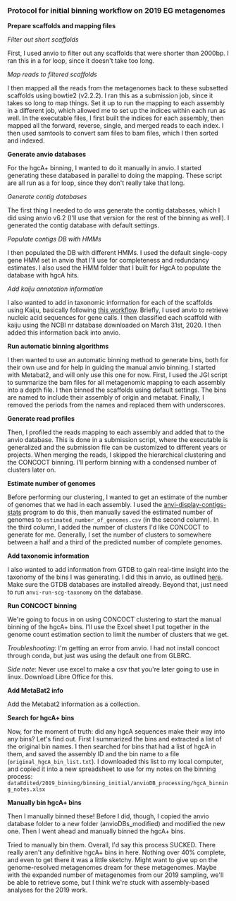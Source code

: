 ### Protocol for initial binning workflow on 2019 EG metagenomes

**Prepare scaffolds and mapping files**

*Filter out short scaffolds*

First, I used anvio to filter out any scaffolds that were shorter than 2000bp.
I ran this in a for loop, since it doesn't take too long.

*Map reads to filtered scaffolds*

I then mapped all the reads from the metagenomes back to these subsetted scaffolds using bowtie2 (v2.2.2).
I ran this as a submission job, since it takes so long to map things.
Set it up to run the mapping to each assembly in a different job, which allowed me to set up the indices within each run as well.
In the executable files, I first built the indices for each assembly, then mapped all the forward, reverse, single, and merged reads to each index.
I then used samtools to convert sam files to bam files, which I then sorted and indexed.


**Generate anvio databases**

For the hgcA+ binning, I wanted to do it manually in anvio.
I started generating these databased in parallel to doing the mapping.
These script are all run as a for loop, since they don't really take that long.

*Generate contig databases*

The first thing I needed to do was generate the contig databases, which I did using anvio v6.2 (I'll use that version for the rest of the binning as well).
I generated the contig database with default settings.

*Populate contigs DB with HMMs*

I then populated the DB with different HMMs.
I used the default single-copy gene HMM set in anvio that I'll use for completeness and redundancy estimates.
I also used the HMM folder that I built for HgcA to populate the database with hgcA hits.

*Add kaiju annotation information*

I also wanted to add in taxonomic information for each of the scaffolds using Kaiju, basically following [this workflow](http://merenlab.org/2016/06/18/importing-taxonomy/#kaiju).
Briefly, I used anvio to retrieve nucleic acid sequences for gene calls.
I then classified each scaffold with kaiju using the NCBI nr database downloaded on March 31st, 2020.
I then added this information back into anvio.



**Run automatic binning algorithms**

I then wanted to use an automatic binning method to generate bins, both for their own use and for help in guiding the manual anvio binning.
I started with Metabat2, and will only use this one for now.
First, I used the JGI script to summarize the bam files for all metagenomic mapping to each assembly into a depth file.
I then binned the scaffolds using default settings.
The bins are named to include their assembly of origin and metabat.
Finally, I removed the periods from the names and replaced them with underscores.




**Generate read profiles**

Then, I profiled the reads mapping to each assembly and added that to the anvio database.
This is done in a submission script, where the executable is generalized and the submission file can be customized to different years or projects.
When merging the reads, I skipped the hierarchical clustering and the CONCOCT binning.
I'll perform binning with a condensed number of clusters later on.



**Estimate number of genomes**

Before performing our clustering, I wanted to get an estimate of the number of genomes that we had in each assembly.
I used the [anvi-display-contigs-stats](http://merenlab.org/2016/06/22/anvio-tutorial-v2/#anvi-display-contigs-stats) program to do this, then manually saved the estimated number of genomes to `estimated_number_of_genomes.csv` (in the second column).
In the third column, I added the number of clusters I'd like CONCOCT to generate for me.
Generally, I set the number of clusters to somewhere between a half and a third of the predicted number of complete genomes.


**Add taxonomic information**

I also wanted to add information from GTDB to gain real-time insight into the taxonomy of the bins I was generating.
I did this in anvio, as outlined [here](http://merenlab.org/2019/10/08/anvio-scg-taxonomy/).
Make sure the GTDB databases are installed already.
Beyond that, just need to run `anvi-run-scg-taxonomy` on the database.


**Run CONCOCT binning**

We're going to focus in on using CONCOCT clustering to start the manual binning of the hgcA+ bins.
I'll use the Excel sheet I put together in the genome count estimation section to limit the number of clusters that we get.

*Troubleshooting*: I'm getting an error from anvio. I had not install concoct through conda, but just was using the default one from GLBRC.

*Side note*: Never use excel to make a csv that you're later going to use in linux.
Download Libre Office for this.


**Add MetaBat2 info**

Add the Metabat2 information as a collection.

**Search for hgcA+ bins**

Now, for the moment of truth: did any hgcA sequences make their way into any bins?
Let's find out.
First I summarized the bins and extracted a list of the original bin names.
I then searched for bins that had a list of hgcA in them, and saved the assembly ID and the bin name to a file (`original_hgcA_bin_list.txt`).
I downloaded this list to my local computer, and copied it into a new spreadsheet to use for my notes on the binning process: `dataEdited/2019_binning/binning_initial/anvioDB_processing/hgcA_binning_notes.xlsx`


**Manually bin hgcA+ bins**

Then I manually binned these!
Before I did, though, I copied the anvio database folder to a new folder (anvioDBs_modified) and modified the new one.
Then I went ahead and manually binned the hgcA+ bins.

Tried to manually bin them.
Overall, I'd say this process SUCKED.
There really aren't any definitive hgcA+ bins in here.
Nothing over 40% complete, and even to get there it was a little sketchy.
Might want to give up on the genome-resolved metagenomes dream for these metagenomes.
Maybe with the expanded number of metagenomes from our 2019 sampling, we'll be able to retrieve some, but I think we're stuck with assembly-based analyses for the 2019 work.
